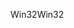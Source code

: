 <span data-ttu-id="5cf6e-101">Win32</span><span class="sxs-lookup"><span data-stu-id="5cf6e-101">Win32</span></span>